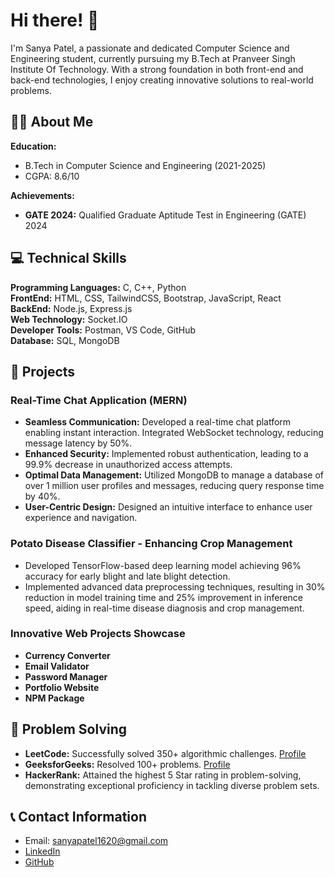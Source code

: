 # Hi there! 👋

I'm Sanya Patel, a passionate and dedicated Computer Science and Engineering student, currently pursuing my B.Tech at Pranveer Singh Institute Of Technology. With a strong foundation in both front-end and back-end technologies, I enjoy creating innovative solutions to real-world problems.

## 👩‍💻 About Me
**Education:**
- B.Tech in Computer Science and Engineering (2021-2025)
- CGPA: 8.6/10

**Achievements:**
- **GATE 2024:** Qualified Graduate Aptitude Test in Engineering (GATE) 2024

## 💻 Technical Skills
**Programming Languages:** C, C++, Python  
**FrontEnd:** HTML, CSS, TailwindCSS, Bootstrap, JavaScript, React  
**BackEnd:** Node.js, Express.js  
**Web Technology:** Socket.IO  
**Developer Tools:** Postman, VS Code, GitHub  
**Database:** SQL, MongoDB  

## 📂 Projects
### Real-Time Chat Application (MERN)
- **Seamless Communication:** Developed a real-time chat platform enabling instant interaction. Integrated WebSocket technology, reducing message latency by 50%.
- **Enhanced Security:** Implemented robust authentication, leading to a 99.9% decrease in unauthorized access attempts.
- **Optimal Data Management:** Utilized MongoDB to manage a database of over 1 million user profiles and messages, reducing query response time by 40%.
- **User-Centric Design:** Designed an intuitive interface to enhance user experience and navigation.

### Potato Disease Classifier - Enhancing Crop Management
- Developed TensorFlow-based deep learning model achieving 96% accuracy for early blight and late blight detection.
- Implemented advanced data preprocessing techniques, resulting in 30% reduction in model training time and 25% improvement in inference speed, aiding in real-time disease diagnosis and crop management.

### Innovative Web Projects Showcase
- **Currency Converter**
- **Email Validator**
- **Password Manager**
- **Portfolio Website**
- **NPM Package**

## 🧩 Problem Solving
- **LeetCode:** Successfully solved 350+ algorithmic challenges. [Profile](https://leetcode.com/u/sanya1620/)
- **GeeksforGeeks:** Resolved 100+ problems. [Profile](https://www.geeksforgeeks.org/user/sanyapatfk2b/)
- **HackerRank:** Attained the highest 5 Star rating in problem-solving, demonstrating exceptional proficiency in tackling diverse problem sets.

## 📞 Contact Information
- Email: [sanyapatel1620@gmail.com](mailto:sanyapatel1620@gmail.com)
- [LinkedIn](https://www.linkedin.com/in/sanya-patel-94a995228/)
- [GitHub](https://github.com/Sanya-Patel)
